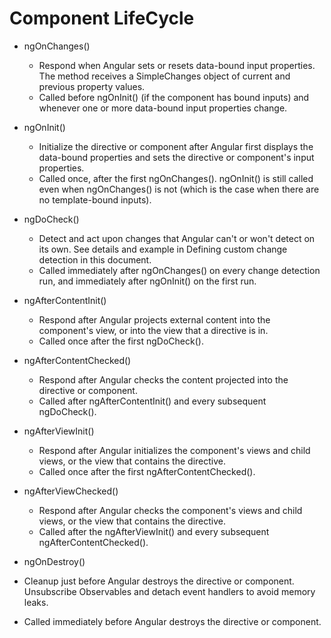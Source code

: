 # Component LifeCycle
- ngOnChanges()
  - Respond when Angular sets or resets data-bound input properties. The method receives a SimpleChanges object of current and previous property values.
  - Called before ngOnInit() (if the component has bound inputs) and whenever one or more data-bound input properties change.
  
- ngOnInit()
  - Initialize the directive or component after Angular first displays the data-bound properties and sets the directive or component's input properties.
  - Called once, after the first ngOnChanges(). ngOnInit() is still called even when ngOnChanges() is not (which is the case when there are no template-bound inputs).
  
- ngDoCheck()
  - Detect and act upon changes that Angular can't or won't detect on its own. See details and example in Defining custom change detection in this document.
  - Called immediately after ngOnChanges() on every change detection run, and immediately after ngOnInit() on the first run.
  
- ngAfterContentInit()
  - Respond after Angular projects external content into the component's view, or into the view that a directive is in.
  - Called once after the first ngDoCheck().
  
- ngAfterContentChecked()
  - Respond after Angular checks the content projected into the directive or component.
  - Called after ngAfterContentInit() and every subsequent ngDoCheck().
  
- ngAfterViewInit()
  - Respond after Angular initializes the component's views and child views, or the view that contains the directive.
  - Called once after the first ngAfterContentChecked().
  
- ngAfterViewChecked()
  - Respond after Angular checks the component's views and child views, or the view that contains the directive.
  - Called after the ngAfterViewInit() and every subsequent ngAfterContentChecked().
  
- ngOnDestroy()
 - Cleanup just before Angular destroys the directive or component. Unsubscribe Observables and detach event handlers to avoid memory leaks.
 - Called immediately before Angular destroys the directive or component.
  

